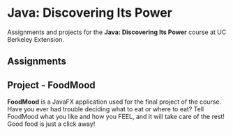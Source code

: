 # Java: Discovering Its Power
Assignments and projects for the **Java: Discovering Its Power** course at UC Berkeley Extension.
## Assignments
## Project - FoodMood
**FoodMood** is a JavaFX application used for the final project of the course.
Have you ever had trouble deciding what to eat or where to eat? Tell FoodMood what you like and how you FEEL, and it will take care of the rest! Good food is just a click away!
